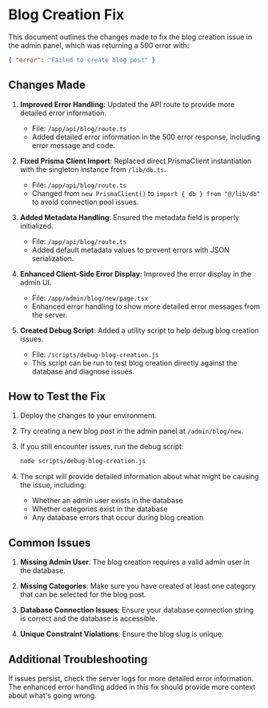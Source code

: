 # Blog Creation Fix

This document outlines the changes made to fix the blog creation issue in the admin panel, which was returning a 500 error with:

```json
{ "error": "Failed to create blog post" }
```

## Changes Made

1. **Improved Error Handling**: Updated the API route to provide more detailed error information.

   - File: `/app/api/blog/route.ts`
   - Added detailed error information in the 500 error response, including error message and code.

2. **Fixed Prisma Client Import**: Replaced direct PrismaClient instantiation with the singleton instance from `/lib/db.ts`.

   - File: `/app/api/blog/route.ts`
   - Changed from `new PrismaClient()` to `import { db } from "@/lib/db"` to avoid connection pool issues.

3. **Added Metadata Handling**: Ensured the metadata field is properly initialized.

   - File: `/app/api/blog/route.ts`
   - Added default metadata values to prevent errors with JSON serialization.

4. **Enhanced Client-Side Error Display**: Improved the error display in the admin UI.

   - File: `/app/admin/blog/new/page.tsx`
   - Enhanced error handling to show more detailed error messages from the server.

5. **Created Debug Script**: Added a utility script to help debug blog creation issues.
   - File: `/scripts/debug-blog-creation.js`
   - This script can be run to test blog creation directly against the database and diagnose issues.

## How to Test the Fix

1. Deploy the changes to your environment.

2. Try creating a new blog post in the admin panel at `/admin/blog/new`.

3. If you still encounter issues, run the debug script:

   ```bash
   node scripts/debug-blog-creation.js
   ```

4. The script will provide detailed information about what might be causing the issue, including:
   - Whether an admin user exists in the database
   - Whether categories exist in the database
   - Any database errors that occur during blog creation

## Common Issues

1. **Missing Admin User**: The blog creation requires a valid admin user in the database.

2. **Missing Categories**: Make sure you have created at least one category that can be selected for the blog post.

3. **Database Connection Issues**: Ensure your database connection string is correct and the database is accessible.

4. **Unique Constraint Violations**: Ensure the blog slug is unique.

## Additional Troubleshooting

If issues persist, check the server logs for more detailed error information. The enhanced error handling added in this fix should provide more context about what's going wrong.
